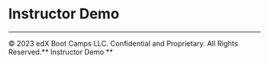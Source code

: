 # Instructor Demo

---

© 2023 edX Boot Camps LLC. Confidential and Proprietary. All Rights Reserved.** Instructor Demo **
